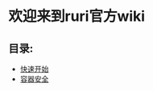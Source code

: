 # 欢迎来到ruri官方wiki
## 目录:

- [快速开始](https://wiki.crack.moe/ruri/zh/quickstart/)
- [容器安全](https://wiki.crack.moe/ruri/zh/container-security/)